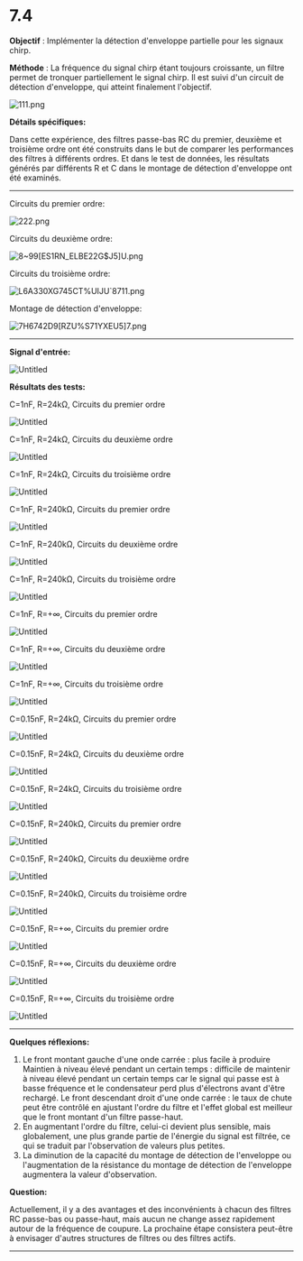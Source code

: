 # 7.4

**Objectif** : Implémenter la détection d'enveloppe partielle pour les signaux chirp.

**Méthode** : La fréquence du signal chirp étant toujours croissante, un filtre permet de tronquer partiellement le signal chirp. Il est suivi d'un circuit de détection d'enveloppe, qui atteint finalement l'objectif.

![111.png](7%204%20674c023a6c0648f0addb10a3a8775e30/111.png)

**Détails spécifiques:**

Dans cette expérience, des filtres passe-bas RC du premier, deuxième et troisième ordre ont été construits dans le but de comparer les performances des filtres à différents ordres.
Et dans le test de données, les résultats générés par différents R et C dans le montage de détection d'enveloppe ont été examinés.

---

Circuits du premier ordre:

![222.png](7%204%20674c023a6c0648f0addb10a3a8775e30/222.png)

Circuits du deuxième ordre:

![8~99[ES1RN_ELBE22G$J5]U.png](7%204%20674c023a6c0648f0addb10a3a8775e30/899ES1RN_ELBE22GJ5U.png)

Circuits du troisième ordre:

![L6A330XG745CT%UIJU`8711.png](7%204%20674c023a6c0648f0addb10a3a8775e30/L6A330XG745CTUIJU8711.png)

Montage de détection d'enveloppe:

![7H6742D9[RZU%S71YXEU5]7.png](7%204%20674c023a6c0648f0addb10a3a8775e30/7H6742D9RZUS71YXEU57.png)

---

**Signal d'entrée:**

![Untitled](7%204%20674c023a6c0648f0addb10a3a8775e30/Untitled.png)

**Résultats des tests:**

C=1nF, R=24kΩ, Circuits du premier ordre

![Untitled](7%204%20674c023a6c0648f0addb10a3a8775e30/Untitled%201.png)

C=1nF, R=24kΩ, Circuits du deuxième ordre

![Untitled](7%204%20674c023a6c0648f0addb10a3a8775e30/Untitled%202.png)

C=1nF, R=24kΩ, Circuits du troisième ordre

![Untitled](7%204%20674c023a6c0648f0addb10a3a8775e30/Untitled%203.png)

C=1nF, R=240kΩ, Circuits du premier ordre

![Untitled](7%204%20674c023a6c0648f0addb10a3a8775e30/Untitled%204.png)

C=1nF, R=240kΩ, Circuits du deuxième ordre

![Untitled](7%204%20674c023a6c0648f0addb10a3a8775e30/Untitled%205.png)

C=1nF, R=240kΩ, Circuits du troisième ordre

![Untitled](7%204%20674c023a6c0648f0addb10a3a8775e30/Untitled%206.png)

C=1nF, R=+∞, Circuits du premier ordre

![Untitled](7%204%20674c023a6c0648f0addb10a3a8775e30/Untitled%207.png)

C=1nF, R=+∞, Circuits du deuxième ordre

![Untitled](7%204%20674c023a6c0648f0addb10a3a8775e30/Untitled%208.png)

C=1nF, R=+∞, Circuits du troisième ordre

![Untitled](7%204%20674c023a6c0648f0addb10a3a8775e30/Untitled%209.png)

C=0.15nF, R=24kΩ, Circuits du premier ordre

![Untitled](7%204%20674c023a6c0648f0addb10a3a8775e30/Untitled%2010.png)

C=0.15nF, R=24kΩ, Circuits du deuxième ordre

![Untitled](7%204%20674c023a6c0648f0addb10a3a8775e30/Untitled%2011.png)

C=0.15nF, R=24kΩ, Circuits du troisième ordre

![Untitled](7%204%20674c023a6c0648f0addb10a3a8775e30/Untitled%2012.png)

C=0.15nF, R=240kΩ, Circuits du premier ordre

![Untitled](7%204%20674c023a6c0648f0addb10a3a8775e30/Untitled%2013.png)

C=0.15nF, R=240kΩ, Circuits du deuxième ordre

![Untitled](7%204%20674c023a6c0648f0addb10a3a8775e30/Untitled%2014.png)

C=0.15nF, R=240kΩ, Circuits du troisième ordre

![Untitled](7%204%20674c023a6c0648f0addb10a3a8775e30/Untitled%2015.png)

C=0.15nF, R=+∞, Circuits du premier ordre

![Untitled](7%204%20674c023a6c0648f0addb10a3a8775e30/Untitled%2016.png)

C=0.15nF, R=+∞, Circuits du deuxième ordre

![Untitled](7%204%20674c023a6c0648f0addb10a3a8775e30/Untitled%2017.png)

C=0.15nF, R=+∞, Circuits du troisième ordre

![Untitled](7%204%20674c023a6c0648f0addb10a3a8775e30/Untitled%2018.png)

---

**Quelques réflexions:**

1. Le front montant gauche d'une onde carrée : plus facile à produire
Maintien à niveau élevé pendant un certain temps : difficile de maintenir à niveau élevé pendant un certain temps car le signal qui passe est à basse fréquence et le condensateur perd plus d'électrons avant d'être rechargé.
Le front descendant droit d'une onde carrée : le taux de chute peut être contrôlé en ajustant l'ordre du filtre et l'effet global est meilleur que le front montant d'un filtre passe-haut.
2. En augmentant l'ordre du filtre, celui-ci devient plus sensible, mais globalement, une plus grande partie de l'énergie du signal est filtrée, ce qui se traduit par l'observation de valeurs plus petites.
3. La diminution de la capacité du montage de détection de l'enveloppe ou l'augmentation de la résistance du montage de détection de l'enveloppe augmentera la valeur d'observation.

**Question:**

Actuellement, il y a des avantages et des inconvénients à chacun des filtres RC passe-bas ou passe-haut, mais aucun ne change assez rapidement autour de la fréquence de coupure.
La prochaine étape consistera peut-être à envisager d'autres structures de filtres ou des filtres actifs.
****